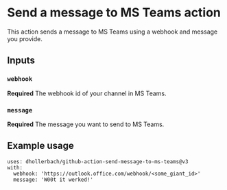 # Send a message to MS Teams action

This action sends a message to MS Teams using a webhook and message you provide.

## Inputs

### `webhook`

**Required** The webhook id of your channel in MS Teams.

### `message`

**Required** The message you want to send to MS Teams.

## Example usage

```
uses: dhollerbach/github-action-send-message-to-ms-teams@v3
with:
  webhook: 'https://outlook.office.com/webhook/<some_giant_id>'
  message: 'W00t it werked!'
```
